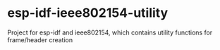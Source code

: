 # esp-idf-ieee802154-utility
Project for esp-idf and ieee802154, which contains utility functions for frame/header creation
